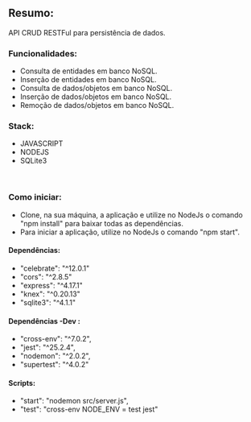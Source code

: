 
## Resumo:
API CRUD RESTFul para persistência de dados. 


### Funcionalidades:
- Consulta de entidades em banco NoSQL.
- Inserção de entidades em banco NoSQL.
- Consulta de dados/objetos em banco NoSQL.
- Inserção de dados/objetos em banco NoSQL.
- Remoção de dados/objetos em banco NoSQL.

### Stack:
- JAVASCRIPT
- NODEJS
- SQLite3

<BR>

### Como iniciar:
- Clone, na sua máquina, a aplicação e utilize no NodeJs o comando "npm install" para baixar todas as dependências.
- Para iniciar a aplicação, utilize no NodeJs o comando "npm start". 

#### Dependências: 
- "celebrate": "^12.0.1"
- "cors": "^2.8.5"
- "express": "^4.17.1"
- "knex": "^0.20.13"
- "sqlite3": "^4.1.1"

#### Dependências -Dev : 
- "cross-env": "^7.0.2",
- "jest": "^25.2.4",
- "nodemon": "^2.0.2",
- "supertest": "^4.0.2"

#### Scripts: 
- "start": "nodemon src/server.js",
- "test": "cross-env NODE_ENV = test jest"

<BR>
